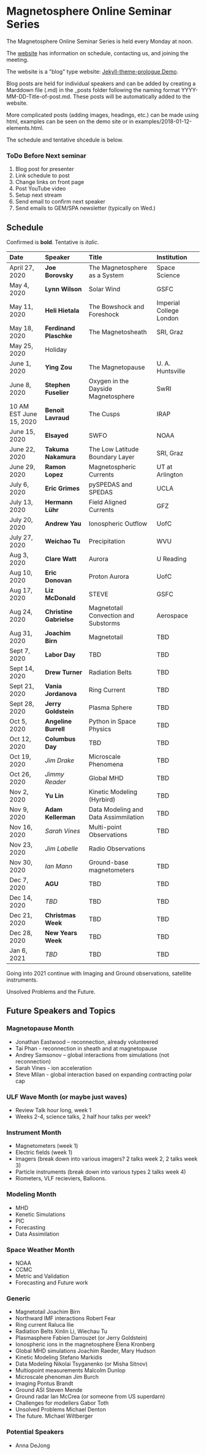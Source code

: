 # Magnetosphere Online Seminar Series

The Magnetosphere Online Seminar Series is held every Monday at noon. 

The [website](https://msolss.github.io/MagSeminars/) has information on schedule, contacting us, and joining the meeting.

The website is a "blog" type website: [Jekyll-theme-prologue Demo](https://chrisbobbe.github.io/jekyll-theme-prologue/). 

Blog posts are held for individual speakers and can be added by creating a Marddown file (.md) in the _posts folder following the naming format YYYY-MM-DD-Title-of-post.md. These posts will be automatically added to the website.

More complicated posts (adding images, headings, etc.) can be made using html, examples can be seen on the demo site or in examples/2018-01-12-elements.html.

The schedule and tentative shcedule is below.

### ToDo Before Next seminar

1. Blog post for presenter
1. Link schedule to post
1. Change links on front page
1. Post YouTube video
1. Setup next stream
1. Send email to confirm next speaker
1. Send emails to GEM/SPA newsletter (typically on Wed.)

## Schedule

Confirmed is **bold**.
Tentative is *italic*. 

| Date |Speaker | Title | Institution |
|:-----|:-------|:------|:------------|
| April 27, 2020 | **Joe Borovsky** | The Magnetosphere as a System | Space Science |
| May 4, 2020 | **Lynn Wilson** | Solar Wind | GSFC |
| May 11, 2020 | **Heli Hietala**  | The Bowshock and Foreshock | Imperial College London |
| May 18, 2020 | **Ferdinand Plaschke** | The Magnetosheath | SRI, Graz |
| May 25, 2020 | Holiday |  |  |
| June 1, 2020 | **Ying Zou** | The Magnetopause | U. A. Huntsville |
| June 8, 2020 | **Stephen Fuselier** | Oxygen in the Dayside Magnetosphere | SwRI |
| 10 AM EST June 15, 2020 | **Benoit Lavraud** | The Cusps | IRAP |
| June 15, 2020 | **Elsayed** | SWFO | NOAA |
| June 22, 2020 | **Takuma   Nakamura** | The Low Latitude Boundary Layer | SRI, Graz |
| June 29, 2020 | **Ramon Lopez** | Magnetospheric Currents | UT at Arlington |
| July 6, 2020 | **Eric Grimes** | pySPEDAS and SPEDAS | UCLA |
| July 13, 2020 | **Hermann Lühr** | Field Aligned Currents | GFZ |
| July 20, 2020 | **Andrew Yau** | Ionospheric Outflow | UofC |
| July 27, 2020 | **Weichao Tu** | Precipitation | WVU |
| Aug 3, 2020 | **Clare Watt** | Aurora | U Reading |
| Aug 10, 2020 | **Eric Donovan** | Proton Aurora | UofC |
| Aug 17, 2020 | **Liz McDonald** | STEVE | GSFC |
| Aug 24, 2020 | **Christine Gabrielse** | Magnetotail Convection and Substorms | Aerospace |
| Aug 31, 2020 | **Joachim Birn** | Magnetotail | TBD |
| Sept 7, 2020 | **Labor Day** | TBD | TBD |
| Sept 14, 2020 | **Drew Turner** | Radiation Belts | TBD |
| Sept 21, 2020 | **Vania Jordanova** | Ring Current | TBD |
| Sept 28, 2020 | **Jerry Goldstein** | Plasma Sphere | TBD |
| Oct 5, 2020 | **Angeline Burrell** | Python in Space Physics | TBD |
| Oct 12, 2020 | **Columbus Day** | TBD | TBD |
| Oct 19, 2020 | *Jim Drake* | Microscale Phenomena | TBD |
| Oct 26, 2020 | *Jimmy Reader* | Global MHD | TBD |
| Nov 2, 2020 | **Yu Lin** | Kinetic Modeling (Hyrbird) | TBD |
| Nov 9, 2020 | **Adam Kellerman** | Data Modeling and Data Assimmilation | TBD |
| Nov 16, 2020 | *Sarah Vines* | Multi-point Observations | TBD |
| Nov 23, 2020 | *Jim Labelle* | Radio Observations |
| Nov 30, 2020 | *Ian Mann* | Ground-base magnetometers | TBD |
| Dec 7, 2020 | **AGU** | TBD | TBD |
| Dec 14, 2020 | *TBD* | TBD | TBD |
| Dec 21, 2020 | **Christmas Week** | TBD | TBD |
| Dec 28, 2020 | **New Years Week** | TBD | TBD |
| Jan 6, 2021 | *TBD* | TBD | TBD |

Going into 2021 continue with Imaging and Ground observations, satellite instruments. 

Unsolved Problems and the Future. 

## Future Speakers and Topics

### Magnetopause Month
- Jonathan Eastwood – reconnection, already volunteered
- Tai Phan -  reconnection in sheath and at magnetopause
- Andrey Samsonov – global interactions from simulations (not reconnection)
- Sarah Vines - ion acceleration
- Steve Milan - global interaction based on expanding contracting polar cap

### ULF Wave Month (or maybe just waves)
- Review Talk hour long, week 1
- Weeks 2-4, science talks, 2 half hour talks per week?

### Instrument Month
- Magnetometers (week 1)
- Electric fields (week 1)
- Imagers (break down into various imagers? 2 talks week 2, 2 talks week 3)
- Particle instruments (break down into various types 2 talks week 4)
- Riometers, VLF recieviers, Balloons.

### Modeling Month
- MHD
- Kenetic Simulations
- PIC
- Forecasting
- Data Assimilation

### Space Weather Month
- NOAA
- CCMC
- Metric and Validation
- Forecasting and Future work

### Generic
- Magnetotail Joachim Birn
- Northward IMF interactions  Robert Fear
- Ring current Raluca Ilie
- Radiation Belts  Xinlin Li, Wiechau Tu
- Plasmasphere Fabien Darrouzet (or Jerry Goldstein)
- Ionospheric ions in the magnetosphere Elena Kronberg
- Global MHD simulations Joachim Raeder, Mary Hudson
- Kinetic Modeling Stefano Markidis
- Data Modeling Nikolai Tsyganenko (or Misha Sitnov)
- Multiopoint measurements Malcolm Dunlop
- Microscale phenoman  Jim Burch
- Imaging  Pontus Brandt
- Ground ASI  Steven Mende
- Ground radar Ian McCrea (or someone from US superdarn)
- Challenges for modellers  Gabor Toth
- Unsolved Problems  Michael Denton
- The future.  Michael Wiltberger

### Potential Speakers
- Anna DeJong
